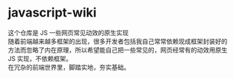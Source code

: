 # javascript-wiki
这个仓库是 JS 一些网页常见动效的原生实现<br>
随着前端越来越多框架的出现，很多开发者包括我自己常常依赖现成框架封装好的方法而忽略了内在原理，所以希望能自己把一些常见的，网页经常有的动效用原生 JS 实现，不依赖框架。<br>
在冗杂的前端世界里，脚踏实地，夯实基础。
